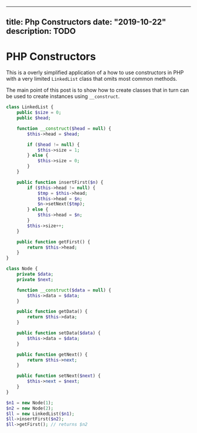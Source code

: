 
---
title: Php Constructors
date: "2019-10-22"
description: TODO
---

# PHP Constructors

This is a overly simplified application of a how to use constructors in PHP with a very limited `LinkedList` class that omits most common methods.

The main point of this post is to show how to create classes that in turn can be used to create instances using `__construct`.

```php
class LinkedList {
    public $size = 0;
    public $head;

    function __construct($head = null) {
        $this->head = $head;

        if ($head != null) {
            $this->size = 1;
        } else {
            $this->size = 0;
        }
    }

    public function insertFirst($n) {
        if ($this->head != null) {
            $tmp = $this->head;
            $this->head = $n;
            $n->setNext($tmp);
        } else {
            $this->head = $n;
        }
        $this->size++;
    }

    public function getFirst() {
        return $this->head;
    }
}

class Node {
    private $data;
    private $next;

    function __construct($data = null) {
        $this->data = $data;
    }

    public function getData() {
        return $this->data;
    }

    public function setData($data) {
        $this->data = $data;
    }

    public function getNext() {
        return $this->next;
    }

    public function setNext($next) {
        $this->next = $next;
    }
}

$n1 = new Node(1);
$n2 = new Node(2);
$ll = new LinkedList($n1);
$ll->insertFirst($n2);
$ll->getFirst(); // returns $n2
```

